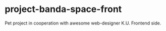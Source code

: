 # project-banda-space-front
Pet project in cooperation with awesome web-designer K.U. Frontend side.
